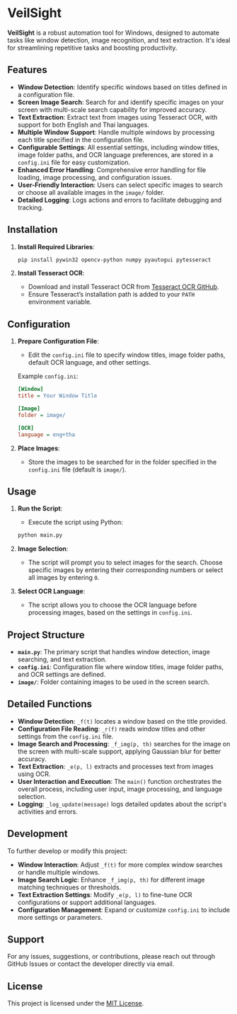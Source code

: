 # VeilSight

**VeilSight** is a robust automation tool for Windows, designed to automate tasks like window detection, image recognition, and text extraction. It's ideal for streamlining repetitive tasks and boosting productivity.

## Features

- **Window Detection**: Identify specific windows based on titles defined in a configuration file.
- **Screen Image Search**: Search for and identify specific images on your screen with multi-scale search capability for improved accuracy.
- **Text Extraction**: Extract text from images using Tesseract OCR, with support for both English and Thai languages.
- **Multiple Window Support**: Handle multiple windows by processing each title specified in the configuration file.
- **Configurable Settings**: All essential settings, including window titles, image folder paths, and OCR language preferences, are stored in a `config.ini` file for easy customization.
- **Enhanced Error Handling**: Comprehensive error handling for file loading, image processing, and configuration issues.
- **User-Friendly Interaction**: Users can select specific images to search or choose all available images in the `image/` folder.
- **Detailed Logging**: Logs actions and errors to facilitate debugging and tracking.

## Installation

1. **Install Required Libraries**:

   ```bash
   pip install pywin32 opencv-python numpy pyautogui pytesseract
   ```

2. **Install Tesseract OCR**:

   - Download and install Tesseract OCR from [Tesseract OCR GitHub](https://github.com/tesseract-ocr/tesseract).
   - Ensure Tesseract’s installation path is added to your `PATH` environment variable.

## Configuration

1. **Prepare Configuration File**:
   - Edit the `config.ini` file to specify window titles, image folder paths, default OCR language, and other settings.
   
   Example `config.ini`:
   ```ini
   [Window]
   title = Your Window Title

   [Image]
   folder = image/

   [OCR]
   language = eng+tha
   ```

2. **Place Images**:
   - Store the images to be searched for in the folder specified in the `config.ini` file (default is `image/`).

## Usage

1. **Run the Script**:
   - Execute the script using Python:

   ```bash
   python main.py
   ```

2. **Image Selection**:
   - The script will prompt you to select images for the search. Choose specific images by entering their corresponding numbers or select all images by entering `0`.

3. **Select OCR Language**:
   - The script allows you to choose the OCR language before processing images, based on the settings in `config.ini`.

## Project Structure

- **`main.py`**: The primary script that handles window detection, image searching, and text extraction.
- **`config.ini`**: Configuration file where window titles, image folder paths, and OCR settings are defined.
- **`image/`**: Folder containing images to be used in the screen search.

## Detailed Functions

- **Window Detection**: `_f(t)` locates a window based on the title provided.
- **Configuration File Reading**: `_r(f)` reads window titles and other settings from the `config.ini` file.
- **Image Search and Processing**: `_f_img(p, th)` searches for the image on the screen with multi-scale support, applying Gaussian blur for better accuracy.
- **Text Extraction**: `_e(p, l)` extracts and processes text from images using OCR.
- **User Interaction and Execution**: The `main()` function orchestrates the overall process, including user input, image processing, and language selection.
- **Logging**: `_log_update(message)` logs detailed updates about the script's activities and errors.

## Development

To further develop or modify this project:

- **Window Interaction**: Adjust `_f(t)` for more complex window searches or handle multiple windows.
- **Image Search Logic**: Enhance `_f_img(p, th)` for different image matching techniques or thresholds.
- **Text Extraction Settings**: Modify `_e(p, l)` to fine-tune OCR configurations or support additional languages.
- **Configuration Management**: Expand or customize `config.ini` to include more settings or parameters.

## Support

For any issues, suggestions, or contributions, please reach out through GitHub Issues or contact the developer directly via email.

## License

This project is licensed under the [MIT License](LICENSE).